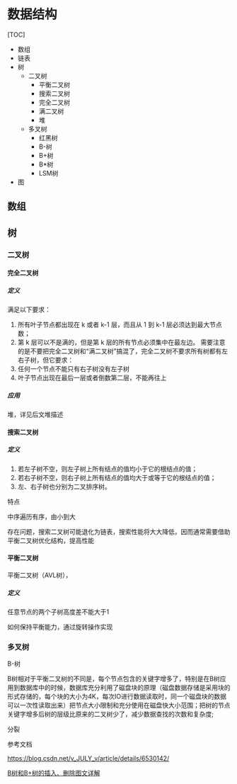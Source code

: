 # 数据结构

[TOC]

- 数组
- 链表
- 树
  - 二叉树
    - 平衡二叉树
    - 搜索二叉树
    - 完全二叉树
    - 满二叉树
    - 堆
  - 多叉树
    - 红黑树
    - B-树
    - B+树
    - B*树
    - LSM树
- 图

## 数组

## 树

### 二叉树

#### 完全二叉树

##### 定义

满足以下要求：

1. 所有叶子节点都出现在 k 或者 k-1 层，而且从 1 到 k-1 层必须达到最大节点数；
2. 第 k 层可以不是满的，但是第 k 层的所有节点必须集中在最左边。 
   需要注意的是不要把完全二叉树和“满二叉树”搞混了，完全二叉树不要求所有树都有左右子树，但它要求：
3. 任何一个节点不能只有右子树没有左子树
4. 叶子节点出现在最后一层或者倒数第二层，不能再往上





##### 应用

堆，详见后文堆描述

#### 搜索二叉树

##### 定义

1. 若左子树不空，则左子树上所有结点的值均小于它的根结点的值；
2. 若右子树不空，则右子树上所有结点的值均大于或等于它的根结点的值；
3. 左、右子树也分别为二叉排序树。



特点

中序遍历有序，由小到大

存在问题，搜索二叉树可能退化为链表，搜索性能将大大降低，因而通常需要借助平衡二叉树优化结构，提高性能

#### 平衡二叉树

平衡二叉树（AVL树），

##### 定义

任意节点的两个子树高度差不能大于1

如何保持平衡能力，通过旋转操作实现



### 多叉树

B-树

B树相对于平衡二叉树的不同是，每个节点包含的关键字增多了，特别是在B树应用到数据库中的时候，数据库充分利用了磁盘块的原理（磁盘数据存储是采用块的形式存储的，每个块的大小为4K，每次IO进行数据读取时，同一个磁盘块的数据可以一次性读取出来）把节点大小限制和充分使用在磁盘快大小范围；把树的节点关键字增多后树的层级比原来的二叉树少了，减少数据查找的次数和复杂度;



分裂



参考文档

https://blog.csdn.net/v_JULY_v/article/details/6530142/

[B树和B+树的插入、删除图文详解](https://www.cnblogs.com/nullzx/p/8729425.html)